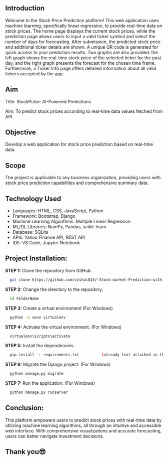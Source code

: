 [//]: # (Hello welcome to my project
)


## Introduction
<p> Welcome to the Stock Price Prediction platform! This web application uses machine learning, specifically linear regression, to provide real-time data on stock prices. The home page displays the current stock prices, while the prediction page allows users to input a valid ticker symbol and select the number of days for forecasting. After submission, the predicted stock price and additional ticker details are shown. A unique QR code is generated for quick access to your prediction results. Two graphs are also provided: the left graph shows the real-time stock price of the selected ticker for the past day, and the right graph presents the forecast for the chosen time frame. Furthermore, a Ticker Info page offers detailed information about all valid tickers accepted by the app. </p>

## Aim
<p>
   Title: StockPulse: AI-Powered Predictions
</p>
<p> 
Aim: To predict stock prices according to real-time data values fetched from API.
</p>

## Objective
<p>
  Develop a web application for stock price prediction based on real-time data.
  
</p>

## Scope
<p>
  The project is applicable to any business organization, providing users with stock price prediction capabilities and comprehensive summary data.
</p>

## Technology Used

- Languages: HTML, CSS, JavaScript, Python
- Framework: Bootstrap, Django
- Machine Learning Algorithms: Multiple Linear Regression
- ML/DL Libraries: NumPy, Pandas, scikit-learn
- Database: SQLite
- APIs: Yahoo Finance API, REST API
- IDE: VS Code, Jupyter Notebook




## Project Installation:
**STEP 1:** Clone the repository from GitHub.
```bash
  git clone https://github.com/vishal815/-Stock-market-Prediction-with-Machine-Learning-Django.git
```

**STEP 2:** Change the directory to the repository.
```bash
  cd FolderName
```

**STEP 3:** Create a virtual environment
(For Windows)
```bash
  python -m venv virtualenv
```

**STEP 4:** Activate the virtual environment.
(For Windows)
```bash
  virtualenv\Scripts\activate
```

**STEP 5:** Install the dependencies.
```bash
  pip install -r requirements.txt          (already text attached in the project)
```

**STEP 6:** Migrate the Django project.
(For Windows)
```bash
  python manage.py migrate
```

**STEP 7:** Run the application.
(For Windows)
```bash
  python manage.py runserver
```

## Conclusion:
This platform empowers users to predict stock prices with real-time data by utilizing machine learning algorithms, all through an intuitive and accessible web interface. With comprehensive visualizations and accurate forecasting, users can better navigate investment decisions.


## Thank you😎

